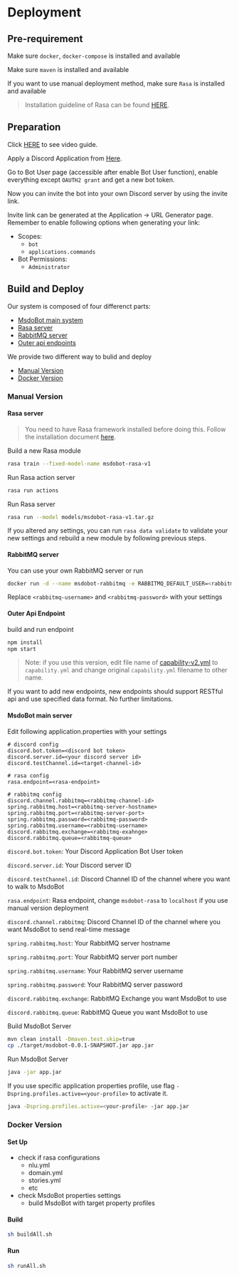 # Deployment

## Pre-requirement

Make sure `docker`, `docker-compose` is installed and available

Make sure `maven` is installed and available

If you want to use manual deployment method, make sure `Rasa` is installed and available

> Installation guideline of Rasa can be found [HERE](https://rasa.com/docs/rasa/installation/).

## Preparation

Click [HERE](https://youtu.be/0EUTE8R4EU8) to see video guide.

Apply a Discord Application from [Here](https://discord.com/developers/applications).

Go to Bot User page (accessible after enable Bot User function), enable everything except `OAUTH2 grant` and get a new bot token.

Now you can invite the bot into your own Discord server by using the invite link.

Invite link can be generated at the Application -> URL Generator page. Remember to enable following options when generating your link:

- Scopes:
  - `bot`
  - `applications.commands`
- Bot Permissions:
  - `Administrator`

## Build and Deploy

Our system is composed of four differenct parts:

- [MsdoBot main system](#manual_msdobot)
- [Rasa server](#manual_rasa)
- [RabbitMQ server](#manual_rabbit)
- [Outer api endpoints](#manual_outer)

We provide two different way to bulid and deploy

- [Manual Version](#manual)
- [Docker Version](#docker)

### Manual Version<span id="manual"></span>

#### Rasa server<span id="manual_rasa"></span>

> You need to have Rasa framework installed before doing this. Follow the installation document [here](https://rasa.com/docs/rasa/installation/).

Build a new Rasa module

```bash
rasa train --fixed-model-name msdobot-rasa-v1
```

Run Rasa action server

```bash
rasa run actions
```

Run Rasa server

```bash
rasa run --model models/msdobot-rasa-v1.tar.gz
```

If you altered any settings, you can run `rasa data validate` to validate your new settings and rebuild a new module by following previous steps.

#### RabbitMQ server<span id="manual_rabbit"></span>

You can use your own RabbitMQ server or run

```bash
docker run -d --name msdobot-rabbitmq -e RABBITMQ_DEFAULT_USER=<rabbitmq-username> -e RABBITMQ_DEFAULT_PASS=<rabbitmq-password> -p "5672:5672" -p "15672:15672" rabbitmq:3-management
```

Replace `<rabbitmq-username>` and `<rabbitmq-password>` with your settings

#### Outer Api Endpoint<span id="manual_outer"></span>

build and run endpoint

```bash
npm install
npm start
```

> Note: if you use this version, edit file name of [capability-v2.yml](./MsdoBot/src/resources/../main/resources/static/capability-v2.yml) to `capability.yml` and change original `capability.yml` filename to other name.

If you want to add new endpoints, new endpoints should support RESTful api and use specified data format. No further limitations.

#### MsdoBot main server<span id="manual_msdobot"></span>

Edit following application.properties with your settings

```
# discord config
discord.bot.token=<discord bot token>
discord.server.id=<your discord server id>
discord.testChannel.id=<target-channel-id>

# rasa config
rasa.endpoint=<rasa-endpoint>

# rabbitmq config
discord.channel.rabbitmq=<rabbitmq-channel-id>
spring.rabbitmq.host=<rabbitmq-server-hostname>
spring.rabbitmq.port=<rabbitmq-server-port>
spring.rabbitmq.password=<rabbitmq-password>
spring.rabbitmq.username=<rabbitmq-username>
discord.rabbitmq.exchange=<rabbitmq-exahnge>
discord.rabbitmq.queue=<rabbitmq-queue>
```

`discord.bot.token`: Your Discord Application Bot User token

`discord.server.id`: Your Discord server ID

`discord.testChannel.id`: Discord Channel ID of the channel where you want to walk to MsdoBot

`rasa.endpoint`: Rasa endpoint, change `msdobot-rasa` to `localhost` if you use manual version deployment

`discord.channel.rabbitmq`: Discord Channel ID of the channel where you want MsdoBot to send real-time message

`spring.rabbitmq.host`: Your RabbitMQ server hostname

`spring.rabbitmq.port`: Your RabbitMQ server port number

`spring.rabbitmq.username`: Your RabbitMQ server username

`spring.rabbitmq.password`: Your RabbitMQ server password

`discord.rabbitmq.exchange`: RabbitMQ Exchange you want MsdoBot to use

`discord.rabbitmq.queue`: RabbitMQ Queue you want MsdoBot to use

Build MsdoBot Server

```bash
mvn clean install -Dmaven.test.skip=true
cp ./target/msdobot-0.0.1-SNAPSHOT.jar app.jar
```

Run MsdoBot Server

```bash
java -jar app.jar
```

If you use specific application properties profile, use flag `-Dspring.profiles.active=<your-profile>` to activate it.

```bash
java -Dspring.profiles.active=<your-profile> -jar app.jar
```

### Docker Version<span id="docker"></span>

#### Set Up

- check if rasa configurations
  - nlu.yml
  - domain.yml
  - stories.yml
  - etc
- check MsdoBot properties settings
  - build MsdoBot with target property profiles

#### Build

```bash
sh buildAll.sh
```

#### Run

```bash
sh runAll.sh
```
